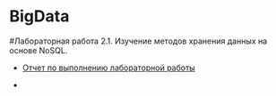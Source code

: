 # BigData
#Лабораторная работа 2.1. Изучение методов хранения данных на основе NoSQL.

* [Отчет по выполнению лабораторной работы](/ЛР%20№1.pdf)

*
